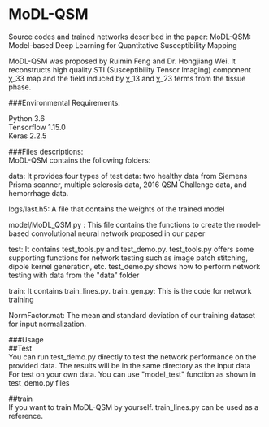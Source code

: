 # MoDL-QSM
Source codes and trained networks described in the paper: MoDL-QSM: Model-based Deep Learning for Quantitative Susceptibility Mapping 

MoDL-QSM was proposed by Ruimin Feng and Dr. Hongjiang Wei. It reconstructs high quality STI (Susceptibility Tensor Imaging) component χ_33 map and the field induced by χ_13 and χ_23 terms from the tissue phase.

###Environmental Requirements:  

Python 3.6  
Tensorflow 1.15.0  
Keras 2.2.5  


###Files descriptions:  
MoDL-QSM contains the following folders:  

data: It provides four types of test data: two healthy data from Siemens Prisma scanner, multiple sclerosis data, 2016 QSM Challenge data, and hemorrhage data.

logs/last.h5: A file that contains the weights of the trained model

model/MoDL_QSM.py : This file contains the functions to create the model-based convolutional neural network proposed in our paper

test: It contains test_tools.py and test_demo.py.
test_tools.py offers some supporting functions for network testing such as image patch stitching, dipole kernel generation, etc. test_demo.py shows how to perform network testing with data from the "data" folder

train: It contains train_lines.py.
train_gen.py: This is the code for network training

NormFactor.mat: The mean and standard deviation of our training dataset for input normalization.

###Usage  
##Test  
You can run test_demo.py directly to test the network performance on the provided data. The results will be in the same directory as the input data  
For test on your own data. You can use "model_test" function as shown in test_demo.py files  
  
##train  
If you want to train MoDL-QSM by yourself. train_lines.py can be used as a reference.
